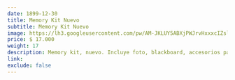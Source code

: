 ```yaml
---
date: 1899-12-30
title: Memory Kit Nuevo
subtitle: Memory Kit Nuevo
image: https://lh3.googleusercontent.com/pw/AM-JKLUY5ABXjPWJrvHxxxcIZsl4SCyOvc5g4zLyTh7tAgdU13DMTq3a93NOyxIgumJ-5l7jlkUPhSckP8KqRI1Sp39ZkkAGQOrrxk7OWBKcfgQ6HBaDm9Rq40uNcQPFXXmoCFzTK6Z4CfXjn_VTcTghX1MacA=w466-h621-no?authuser=0
price: $ 17.000
weight: 17
description: Memory kit, nuevo. Incluye foto, blackboard, accesorios para hacer huella del mano, imanes etc
link: 
exclude: false
---
```

